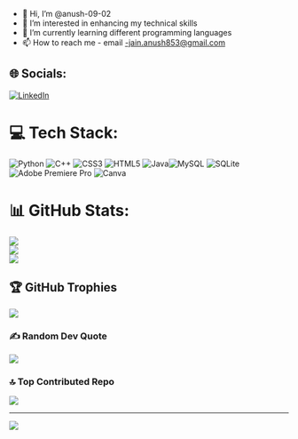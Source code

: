 - 👋 Hi, I’m @anush-09-02
- 👀 I’m interested in enhancing my technical skills
- 🌱 I’m currently learning different programming languages
- 📫 How to reach me -
     email -jain.anush853@gmail.com
## 🌐 Socials:
[![LinkedIn](https://img.shields.io/badge/LinkedIn-%230077B5.svg?logo=linkedin&logoColor=white)](https://linkedin.com/in/anush-jain-632717233/) 

# 💻 Tech Stack:
![Python](https://img.shields.io/badge/python-3670A0?style=for-the-badge&logo=python&logoColor=ffdd54) ![C++](https://img.shields.io/badge/c++-%2300599C.svg?style=for-the-badge&logo=c%2B%2B&logoColor=white) ![CSS3](https://img.shields.io/badge/css3-%231572B6.svg?style=for-the-badge&logo=css3&logoColor=white) ![HTML5](https://img.shields.io/badge/html5-%23E34F26.svg?style=for-the-badge&logo=html5&logoColor=white) ![Java](https://img.shields.io/badge/java-%23ED8B00.svg?style=for-the-badge&logo=java&logoColor=white)![MySQL](https://img.shields.io/badge/mysql-%2300f.svg?style=for-the-badge&logo=mysql&logoColor=white) ![SQLite](https://img.shields.io/badge/sqlite-%2307405e.svg?style=for-the-badge&logo=sqlite&logoColor=white) ![Adobe Premiere Pro](https://img.shields.io/badge/Adobe%20Premiere%20Pro-9999FF.svg?style=for-the-badge&logo=Adobe%20Premiere%20Pro&logoColor=white) ![Canva](https://img.shields.io/badge/Canva-%2300C4CC.svg?style=for-the-badge&logo=Canva&logoColor=white)
# 📊 GitHub Stats:
![](https://github-readme-stats.vercel.app/api?username=anush-09-02&theme=blue-green&hide_border=false&include_all_commits=false&count_private=false)<br/>
![](https://github-readme-streak-stats.herokuapp.com/?user=anush-09-02&theme=blue-green&hide_border=false)<br/>
![](https://github-readme-stats.vercel.app/api/top-langs/?username=anush-09-02&theme=blue-green&hide_border=false&include_all_commits=false&count_private=false&layout=compact)

## 🏆 GitHub Trophies
![](https://github-profile-trophy.vercel.app/?username=anush-09-02&theme=radical&no-frame=false&no-bg=true&margin-w=4)

### ✍️ Random Dev Quote
![](https://quotes-github-readme.vercel.app/api?type=horizontal&theme=radical)

### 🔝 Top Contributed Repo
![](https://github-contributor-stats.vercel.app/api?username=anush-09-02&limit=5&theme=dark&combine_all_yearly_contributions=true)

---
[![](https://visitcount.itsvg.in/api?id=anush-09-02&icon=4&color=6)](https://visitcount.itsvg.in)

<!-- Proudly created with GPRM ( https://gprm.itsvg.in ) -->
